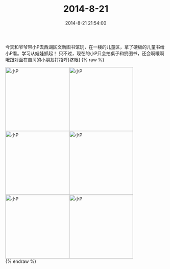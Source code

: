 ﻿---
title: "2014-8-21"
date: 2014-8-21 21:54:00
tags: 文字
categories: 妈妈
---
今天和爷爷带小P去西湖区文新图书馆玩，在一楼的儿童区，拿了硬板的儿童书给小P看。学习从娃娃抓起！
只不过，现在的小P只会拍桌子和扔图书，还会啊哦啊哦跟对面在自习的小朋友打招呼[挤眼]
{% raw %}
<div style="width:500 px">
<div style="float:left; width:100 px"><img src="/images/微信图片_20171010171638.jpg" width="200" alt="小P"></div>
<div style="float:left; width:100 px"><img src="/images/微信图片_20171010171706.jpg" width="200" alt="小P"></div>
<div style="float:left; width:100 px"><img src="/images/微信图片_20171010171731.jpg" width="200" alt="小P"></div>
<div style="float:left; width:100 px"><img src="/images/微信图片_20171010171743.jpg" width="200" alt="小P"></div>
<div style="float:left; width:100 px"><img src="/images/微信图片_20171010171753.jpg" width="200" alt="小P"></div>
<div style="float:left; width:100 px"><img src="/images/微信图片_20171010171804.jpg" width="200" alt="小P"></div>
<div style="clear:both"></div>
</div>
{% endraw %}